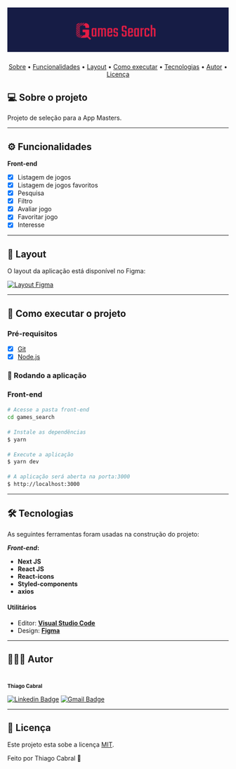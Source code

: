 <h1 align="center">
  <img src="./github/banner.svg">
</h1>

<p align="center">
 <a href="#-sobre-o-projeto">Sobre</a> •
 <a href="#-funcionalidades">Funcionalidades</a> •
 <a href="#-layout">Layout</a> •
 <a href="#-como-executar-o-projeto">Como executar</a> •
 <a href="#-tecnologias">Tecnologias</a> •
 <a href="#-autor">Autor</a> •
 <a href="#user-content--licença">Licença</a>
</p>

## 💻 Sobre o projeto

Projeto de seleção para a App Masters.

---

## ⚙️ Funcionalidades

**Front-end**

- [x] Listagem de jogos
- [x] Listagem de jogos favoritos
- [x] Pesquisa
- [x] Filtro
- [x] Avaliar jogo
- [x] Favoritar jogo
- [x] Interesse

---

## 🎨 Layout

O layout da aplicação está disponível no Figma:

<a href="https://www.figma.com/file/2dTt8OibZXuc2XHuh10xok/Games-Search?node-id=0%3A1">
  <img alt="Layout Figma" src="https://img.shields.io/badge/Acessar%20Layout-Figma-red">
</a>

---

## 🚀 Como executar o projeto

### Pré-requisitos

- [x] [Git]()
- [x] [Node.js](https://nodejs.org/en/)

### 🧭 Rodando a aplicação

### Front-end

```bash
# Acesse a pasta front-end
cd games_search

# Instale as dependências
$ yarn

# Execute a aplicação
$ yarn dev

# A aplicação será aberta na porta:3000
$ http://localhost:3000
```

---

## 🛠 Tecnologias

As seguintes ferramentas foram usadas na construção do projeto:

**_Front-end_:**

- **Next JS**
- **React JS**
- **React-icons**
- **Styled-components**
- **axios**

#### **Utilitários**

- Editor: **[Visual Studio Code](https://code.visualstudio.com/)**
- Design: **[Figma](https://www.figma.com/)**

---

## 👨🏽‍💻 Autor

 <img style="border-radius: 50%" src="https://avatars.githubusercontent.com/u/61162365?v=4" width="100px;" alt=""/>
 <br />
 <sub><b>Thiago Cabral</b></sub></a>
 <br />

[![Linkedin Badge](https://img.shields.io/badge/Thiago-0077B5?style=for-the-badge&logo=linkedin&logoColor=white&link=https://www.linkedin.com/in/thsthiago-cabral/)](https://www.linkedin.com/in/thsthiago-cabral/)
[![Gmail Badge](https://img.shields.io/badge/thiagocabral477@gmail.com-D14836?style=for-the-badge&logo=gmail&logoColor=white&link=mailto:thiagocabral477@gmail.com)](mailto:thiagocabral477@gmail.com)

---

## 📝 Licença

Este projeto esta sobe a licença [MIT](./LICENSE).

Feito por Thiago Cabral 🚀
